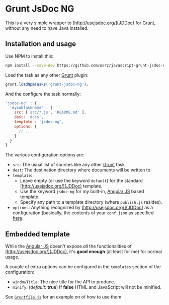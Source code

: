 Grunt JsDoc NG
==============

This is a very simple wrapper to [http://usejsdoc.org/](JDDoc) for [Grunt](http://gruntjs.com/),
without any need to have Java installed.

Installation and usage
----------------------

Use NPM to install this:

```bash
npm install --save-dev https://github.com/usrz/javascript-grunt-jsdoc-ng/tarball/master
```

Load the task as any other [Grunt](http://gruntjs.com/) plugin:

```javascript
grunt.loadNpmTasks('grunt-jsdoc-ng');
```

And the configure the task normally:

```javascript
'jsdoc-ng' : {
  'mysubtaskname' : {
    src: ['src/*.js', 'README.md' ],
    dest: 'docs',
    template : 'jsdoc-ng',
    options: {
      // ...
    }
  }
}
```

The various configuration options are:

* `src`: The usual list of sources like any other [Grunt](http://gruntjs.com/) task
* `dest`: The destination directory where documents will be written to.
* `template`:
  * Leave empty (or use the keyword `default`) for the standard [http://usejsdoc.org/](JDDoc) template.
  * Use the keyword `jsdoc-ng` for my built-in, [Angular JS](https://angularjs.org/)  based template.
  * Specify any path to a template directory (where `publish.js` resides).
* `options`: Anything recognized by [http://usejsdoc.org/](JDDoc) as a configuration (basically,
  the contents of your `conf.json` as specified [here](http://usejsdoc.org/about-configuring-jsdoc.html).

Embedded template
-----------------

While the [Angular JS](https://angularjs.org/) doesn't expose *all* the functionalities
of [http://usejsdoc.org/](JDDoc), it's __good enough__ (at least for me) for normal usage.

A couple of extra options can be configured in the `templates` section of the configuration:

* `windowTitle`: The nice title for the API to produce.
* `minify`: (*default*: __true__) If __false__ HTML and JavaScript will not be minified.

See [`Gruntfile.js`](Gruntfile.js#L63-64) for an example on of how to use them.

